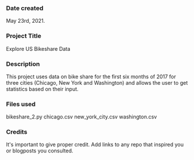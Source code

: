 ### Date created
May 23rd, 2021.

### Project Title
Explore US Bikeshare Data

### Description
This project uses data on bike share for the first six months of 2017 for three cities (Chicago, New York and Washington) and allows the user to get statistics based on their input.

### Files used
bikeshare_2.py
chicago.csv
new_york_city.csv
washington.csv

### Credits
It's important to give proper credit. Add links to any repo that inspired you or blogposts you consulted.
